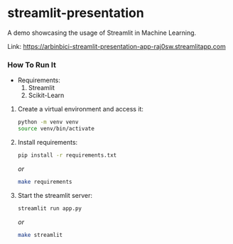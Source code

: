 # streamlit-presentation
A demo showcasing the usage of Streamlit in Machine Learning.

Link: https://arbinbici-streamlit-presentation-app-raj0sw.streamlitapp.com

### How To Run It

- Requirements:
    1. Streamlit
    2. Scikit-Learn

1. Create a virtual environment and access it:

    ```bash
    python -m venv venv
    source venv/bin/activate
    ```
2. Install requirements:
    ```bash
    pip install -r requirements.txt
    ```
    _or_
    ```bash
    make requirements
    ```
3. Start the streamlit server:

    ```python
    streamlit run app.py
    ```
    _or_
    ```bash
    make streamlit
    ```